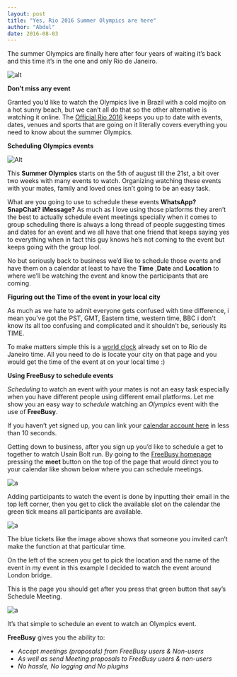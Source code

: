```yaml
---
layout: post
title: "Yes, Rio 2016 Summer Olympics are here"
author: "Abdul"
date: 2016-08-03
---
```

The summer Olympics are finally here after four years of waiting it’s back and this time it’s in the one and only Rio de Janeiro. 

![alt ](https://imgur.com/iHCcIGL.png)

**Don’t miss any event**

Granted you’d like to watch the Olympics live in Brazil with a cold mojito on a hot sunny beach, but we can’t all do that so the other alternative is <!--more--> watching it online. The [Official Rio 2016](https://www.rio2016.com/en/schedule-and-results) keeps you up to date with events, dates, venues and sports that are going on it literally covers everything you need to know about the summer Olympics.

__Scheduling Olympics events__

![Alt](https://imgur.com/HHk4yLe.png)

This **Summer Olympics** starts on the 5th of august till the 21st, a bit over two weeks with many events to watch. Organizing watching these events with your mates, family and loved ones isn’t going to be an easy task. 

What are you going to use to schedule these events **WhatsApp?**  **SnapChat?** **iMessage?** As much as I love using those platforms they aren’t the best to actually schedule event meetings specially when it comes to group scheduling there is always a long thread of people suggesting times and dates for an event and we all have that one friend that keeps saying yes to everything when in fact this guy knows he’s not coming to the event but keeps going with the group lool.

No but seriously back to business we’d like to schedule those events and have them on a calendar at least to have the **Time** ,**Date** and **Location** to where we’ll be watching the event and know the participants that are coming. 

**Figuring out the Time of the event in your local city**

As much as we hate to admit everyone gets confused with time difference, i mean you've got the PST, GMT, Eastern time, western time, BBC i don't know its all too confusing and complicated and it shouldn't be, seriously its TIME.

To make matters simple this is a [world clock](https://www.timeanddate.com/worldclock/difference.html?p1=213) already set on to Rio de Janeiro time. All you need to do is locate your city on that page and you would get the time of the event at on your local time :)

**Using FreeBusy to schedule events**

*Scheduling* to watch an event with your mates is not an easy task especially when you have different people using different email platforms. Let me show you an easy way to *schedule* watching an *Olympics* event with the use of **FreeBusy**.

If you haven’t yet signed up, you can link your [calendar account here](https://freebusy.io/connect) in less than 10 seconds.

Getting down to business, after you sign up you’d like to schedule a get to together to watch Usain Bolt run. By going to the [FreeBusy homepage](https://freebusy.io/) pressing the **meet** button on the top of the page that would direct you to your calendar like shown below where you can schedule meetings.

![a](https://imgur.com/CioKGEh.png)


Adding participants to watch the event is done by inputting their email in the top left corner, then you get to click the available slot on the calendar the green tick means all participants are available. 

![a](https://imgur.com/4S6GiXV.png)

The blue tickets like the image above shows that someone you invited can’t make the function at that particular time.

On the left of the screen you get to pick the location and the name of the event in my event in this example I decided to watch the event around London bridge. 

This is the page you should get after you press that green button that say’s Schedule Meeting.

![a](https://imgur.com/UdN5nIl.png)

It’s that simple to schedule an event to watch an Olympics event.


**FreeBusy** gives you the ability to:

-  *Accept meetings (proposals) from FreeBusy users & Non-users*
-  *As well as send Meeting proposals to FreeBusy users & non-users*
-  *No hassle, No logging and No plugins*
